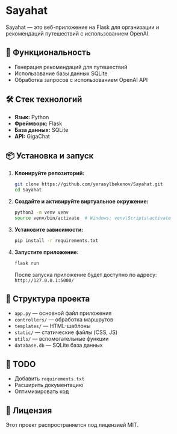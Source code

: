 # Sayahat

Sayahat — это веб-приложение на Flask для организации и рекомендаций путешествий с использованием OpenAI.

## 🚀 Функциональность
- Генерация рекомендаций для путешествий
- Использование базы данных SQLite
- Обработка запросов с использованием OpenAI API

## 🛠 Стек технологий
- **Язык:** Python
- **Фреймворк:** Flask
- **База данных:** SQLite
- **API:** GigaChat

## 📦 Установка и запуск

1. **Клонируйте репозиторий:**
   ```bash
   git clone https://github.com/yerasylbekenov/Sayahat.git
   cd Sayahat
   ```

2. **Создайте и активируйте виртуальное окружение:**
   ```bash
   python3 -m venv venv
   source venv/bin/activate  # Windows: venv\Scripts\activate
   ```

3. **Установите зависимости:**
   ```bash
   pip install -r requirements.txt
   ```

4. **Запустите приложение:**
   ```bash
   flask run
   ```
   После запуска приложение будет доступно по адресу: `http://127.0.0.1:5000/`

## 📂 Структура проекта
- `app.py` — основной файл приложения
- `controllers/` — обработка маршрутов
- `templates/` — HTML-шаблоны
- `static/` — статические файлы (CSS, JS)
- `utils/` — вспомогательные функции
- `database.db` — SQLite база данных

## 📌 TODO
- Добавить `requirements.txt`
- Расширить документацию
- Оптимизировать код

## 📄 Лицензия
Этот проект распространяется под лицензией MIT.

